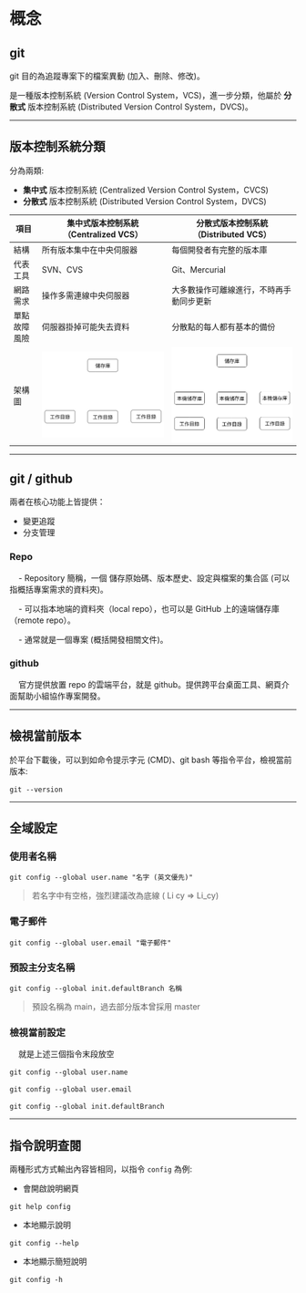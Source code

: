 # 概念
## git

git 目的為追蹤專案下的檔案異動 (加入、刪除、修改)。

是一種版本控制系統 (Version Control System，VCS)，進一步分類，他屬於 **分散式** 版本控制系統 (Distributed Version Control System，DVCS)。

---

## 版本控制系統分類

分為兩類:
- **集中式** 版本控制系統 (Centralized Version Control System，CVCS)
- **分散式** 版本控制系統 (Distributed Version Control System，DVCS)

| 項目     | 集中式版本控制系統（Centralized VCS） | 分散式版本控制系統（Distributed VCS） |
| ------ | -------------------------- | -------------------------- |
| 結構     | 所有版本集中在中央伺服器               | 每個開發者有完整的版本庫               |
| 代表工具   | SVN、CVS                    | Git、Mercurial              |
| 網路需求   | 操作多需連線中央伺服器                | 大多數操作可離線進行，不時再手動同步更新             |
| 單點故障風險 | 伺服器掛掉可能失去資料               | 分散點的每人都有基本的備份                   |
| 架構圖 | ![CVCS 架構圖](./images/CVCS.png)               | ![DVCS 架構圖](./images/DVCS.png)                   |

---

## git / github

兩者在核心功能上皆提供：
- 變更追蹤
- 分支管理

### Repo

    - Repository 簡稱，一個 儲存原始碼、版本歷史、設定與檔案的集合區 (可以指概括專案需求的資料夾)。
    
    - 可以指本地端的資料夾（local repo），也可以是 GitHub 上的遠端儲存庫（remote repo）。
    
    - 通常就是一個專案 (概括開發相關文件)。

### github

    官方提供放置 repo 的雲端平台，就是 github。提供跨平台桌面工具、網頁介面幫助小組協作專案開發。

---

## 檢視當前版本

於平台下載後，可以到如命令提示字元 (CMD)、git bash 等指令平台，檢視當前版本:
``` 
git --version
```

---

## 全域設定

### 使用者名稱
``` 
git config --global user.name "名字 (英文優先)"
```

> 若名字中有空格，強烈建議改為底線 ( Li cy => Li_cy)

### 電子郵件
``` 
git config --global user.email "電子郵件"
```

### 預設主分支名稱
``` 
git config --global init.defaultBranch 名稱
```

> 預設名稱為 main，過去部分版本曾採用 master

### 檢視當前設定

    就是上述三個指令末段放空
``` 
git config --global user.name
```
```
git config --global user.email
```
```
git config --global init.defaultBranch
```

---

## 指令說明查閱

兩種形式方式輸出內容皆相同，以指令 `config` 為例:

- 會開啟說明網頁
```
git help config
```

- 本地顯示說明
```
git config --help
```

- 本地顯示簡短說明
```
git config -h
```
